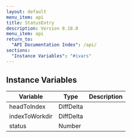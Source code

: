 ```yaml
---
layout: default
menu_item: api
title: StatusEntry
description: Version 0.18.0
menu_item: api
return_to:
  "API Documentation Index": /api/
sections:
  "Instance Variables": "#ivars"
---
```


## <a name="ivars"></a>Instance Variables

| Variable | Type | Description |
| --- | --- | --- |
| <a name="headToIndex"></a>headToIndex | DiffDelta |  |
| <a name="indexToWorkdir"></a>indexToWorkdir | DiffDelta |  |
| <a name="status"></a>status | Number |  |

